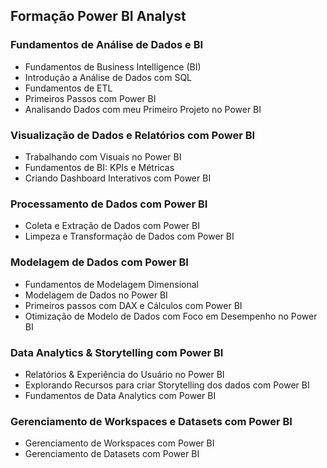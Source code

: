 ## Formação Power BI Analyst

### Fundamentos de Análise de Dados e BI 
- Fundamentos de Business Intelligence (BI)
- Introdução a Análise de Dados com SQL
- Fundamentos de ETL
- Primeiros Passos com Power BI
- Analisando Dados com meu Primeiro Projeto no Power BI

### Visualização de Dados e Relatórios com Power BI
- Trabalhando com Visuais no Power BI
- Fundamentos de BI: KPIs e Métricas
- Criando Dashboard Interativos com Power BI

### Processamento de Dados com Power BI
- Coleta e Extração de Dados com Power BI
- Limpeza e Transformação de Dados com Power BI

### Modelagem de Dados com Power BI
- Fundamentos de Modelagem Dimensional
- Modelagem de Dados no Power BI
- Primeiros passos com DAX e Cálculos com Power BI
- Otimização de Modelo de Dados com Foco em Desempenho no Power BI

### Data Analytics & Storytelling com Power BI
- Relatórios & Experiência do Usuário no Power BI
- Explorando Recursos para criar Storytelling dos dados com Power BI
- Fundamentos de Data Analytics com Power BI

### Gerenciamento de Workspaces e Datasets com Power BI
- Gerenciamento de Workspaces com Power BI
- Gerenciamento de Datasets com Power BI

